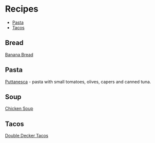 # Recipes

- [Pasta](#pasta)
- [Tacos](#tacos)

## Bread

[Banana Bread]()

## Pasta

[Puttanesca](https://www.reddit.com/r/EatCheapAndHealthy/comments/om3drf/puttanesca_its_a_south_italian_meal_easy_to_make/) - pasta with small tomatoes, olives, capers and canned tuna.

## Soup

[Chicken Soup](https://www.ambitiouskitchen.com/the-best-chicken-soup-recipe/)

## Tacos

[Double Decker Tacos](https://www.reddit.com/r/EatCheapAndHealthy/comments/on2g1p/double_decker_taco_approx_150_per_serving/?)

